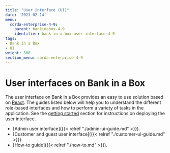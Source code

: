 ```yaml
---
title: "User interface (UI)"
date: '2023-02-14'
menu:
  corda-enterprise-4-9:
    parent: bankinabox-4-9
    identifier: bank-in-a-box-user-interface-4-9
tags:
- Bank in a Box
- UI
weight: 300
section_menu: corda-enterprise-4-9
---
```


# User interfaces on Bank in a Box

The user interface on Bank in a Box provides an easy to use solution based on [React](https://reactjs.org/). The guides listed below will help you to understand the different role-based interfaces and how to perform a variety of tasks in the application. See the [getting started](../getting-started.html#deployment) section for instructions on deploying the user interface.

* [Admin user interface]({{< relref "./admin-ui-guide.md" >}}).
* [Customer and guest user interface]({{< relref "./customer-ui-guide.md" >}}).
* [How-to guide]({{< relref "./how-to.md" >}}).
